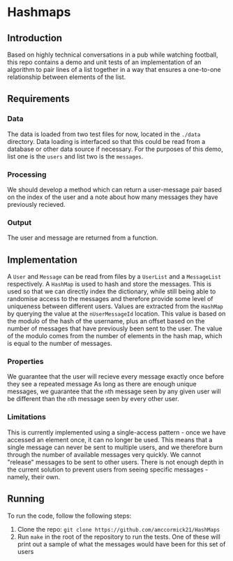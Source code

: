 # Hashmaps

## Introduction
Based on highly technical conversations in a pub while watching football, this repo contains a demo and unit tests of an implementation of an algorithm to pair lines of a list together in a way that ensures a one-to-one relationship between elements of the list.

## Requirements
### Data
The data is loaded from two test files for now, located in the `./data` directory.
Data loading is interfaced so that this could be read from a database or other data source if necessary.
For the purposes of this demo, list one is the `users` and list two is the `messages`.

### Processing
We should develop a method which can return a user-message pair based on the index of the user and a note about how many messages they have previously recieved.

### Output
The user and message are returned from a function.

## Implementation
A `User` and `Message` can be read from files by a `UserList` and a `MessageList` respectively.
A `HashMap` is used to hash and store the messages. This is used so that we can directly index the dictionary, while still being able to randomise access to the messages and therefore provide some level of uniqueness between different users.
Values are extracted from the `HashMap` by querying the value at the `nUserMessageId` location. This value is based on the modulo of the hash of the username, plus an offset based on the number of messages that have previously been sent to the user.
The value of the modulo comes from the number of elements in the hash map, which is equal to the number of messages.

### Properties
We guarantee that the user will recieve every message exactly once before they see a repeated message
As long as there are enough unique messages, we guarantee that the `n`th message seen by any given user will be different than the `n`th message seen by every other user.

### Limitations
This is currently implemented using a single-access pattern - once we have accessed an element once, it can no longer be used. This means that a single message can never be sent to multiple users, and we therefore burn through the number of available messages very quickly.
We cannot "release" messages to be sent to other users.
There is not enough depth in the current solution to prevent users from seeing specific messages - namely, their own.

## Running
To run the code, follow the following steps:
1. Clone the repo: `git clone https://github.com/amccormick21/HashMaps`
2. Run `make` in the root of the repository to run the tests. One of these will print out a sample of what the messages would have been for this set of users
